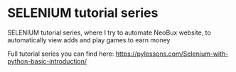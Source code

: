 # SELENIUM tutorial series
SELENIUM tutorial series, where I try to automate NeoBux website, to automatically view adds and play games to earn money

Full tutorial series you can find here: https://pylessons.com/Selenium-with-python-basic-introduction/
